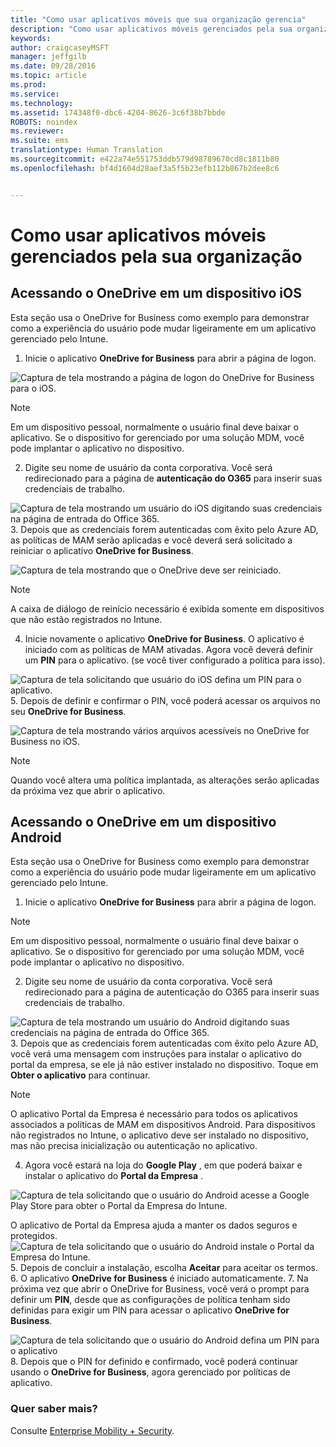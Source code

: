 ```yaml
---
title: "Como usar aplicativos móveis que sua organização gerencia"
description: "Como usar aplicativos móveis gerenciados pela sua organização"
keywords: 
author: craigcaseyMSFT
manager: jeffgilb
ms.date: 09/28/2016
ms.topic: article
ms.prod: 
ms.service: 
ms.technology: 
ms.assetid: 174348f0-dbc6-4204-8626-3c6f38b7bbde
ROBOTS: noindex
ms.reviewer: 
ms.suite: ems
translationtype: Human Translation
ms.sourcegitcommit: e422a74e551753ddb579d98789670cd8c1811b80
ms.openlocfilehash: bf4d1604d28aef3a5f5b23efb112b867b2dee8c6


---
```


# Como usar aplicativos móveis gerenciados pela sua organização

## Acessando o OneDrive em um dispositivo iOS

Esta seção usa o OneDrive for Business como exemplo para demonstrar como a experiência do usuário pode mudar ligeiramente em um aplicativo gerenciado pelo Intune.

1.  Inicie o aplicativo **OneDrive for Business** para abrir a página de logon.

  ![Captura de tela mostrando a página de logon do OneDrive for Business para o iOS.](./media/ft-useMngdApps-1-launchOnedrive.png)
> [!NOTE]
> Em um dispositivo pessoal, normalmente o usuário final deve baixar o aplicativo. Se o dispositivo for gerenciado por uma solução MDM, você pode implantar o aplicativo no dispositivo.

2.  Digite seu nome de usuário da conta corporativa. Você será redirecionado para a página de **autenticação do O365** para inserir suas credenciais de trabalho.

  ![Captura de tela mostrando um usuário do iOS digitando suas credenciais na página de entrada do Office 365.](./media/ft-useMngdApps-2-enterName.png)
3.  Depois que as credenciais forem autenticadas com êxito pelo Azure AD, as políticas de MAM serão aplicadas e você deverá será solicitado a reiniciar o aplicativo **OneDrive for Business**.

  ![Captura de tela mostrando que o OneDrive deve ser reiniciado.](./media/ft-useMngdApps-3-restart.png)
> [!NOTE]
> A caixa de diálogo de reinício necessário é exibida somente em dispositivos que não estão registrados no Intune.

4.  Inicie novamente o aplicativo **OneDrive for Business**. O aplicativo é iniciado com as políticas de MAM ativadas. Agora você deverá definir um **PIN** para o aplicativo. (se você tiver configurado a política para isso).

  ![Captura de tela solicitando que usuário do iOS defina um PIN para o aplicativo.](./media/ft-useMngdApps-4-enterPIN.png)
5.  Depois de definir e confirmar o PIN, você poderá acessar os arquivos no seu **OneDrive for Business**.

  ![Captura de tela mostrando vários arquivos acessíveis no OneDrive for Business no iOS.](./media/ft-useMngdApps-5-accessFiles.png)
> [!NOTE]
> Quando você altera uma política implantada, as alterações serão aplicadas da próxima vez que abrir o aplicativo.

## Acessando o OneDrive em um dispositivo Android
Esta seção usa o OneDrive for Business como exemplo para demonstrar como a experiência do usuário pode mudar ligeiramente em um aplicativo gerenciado pelo Intune.
1.  Inicie o aplicativo **OneDrive for Business** para abrir a página de logon.
> [!NOTE]
> Em um dispositivo pessoal, normalmente o usuário final deve baixar o aplicativo. Se o dispositivo for gerenciado por uma solução MDM, você pode implantar o aplicativo no dispositivo.

2.  Digite seu nome de usuário da conta corporativa. Você será redirecionado para a página de autenticação do O365 para inserir suas credenciais de trabalho.

  ![Captura de tela mostrando um usuário do Android digitando suas credenciais na página de entrada do Office 365.](./media/ft-useMngdApps-6-enterCreds.png)
3.  Depois que as credenciais forem autenticadas com êxito pelo Azure AD, você verá uma mensagem com instruções para instalar o aplicativo do portal da empresa, se ele já não estiver instalado no dispositivo. Toque em **Obter o aplicativo** para continuar.
> [!NOTE]
> O aplicativo Portal da Empresa é necessário para todos os aplicativos associados a políticas de MAM em dispositivos Android. Para dispositivos não registrados no Intune, o aplicativo deve ser instalado no dispositivo, mas não precisa inicialização ou autenticação no aplicativo.

4.  Agora você estará na loja do **Google Play** , em que poderá baixar e instalar o aplicativo do **Portal da Empresa** .

  ![Captura de tela solicitando que o usuário do Android acesse a Google Play Store para obter o Portal da Empresa do Intune.](./media/ft-useMngdApps-7-installPortal.png)

 O aplicativo de Portal da Empresa ajuda a manter os dados seguros e protegidos.
![Captura de tela solicitando que o usuário do Android instale o Portal da Empresa do Intune.](./media/ft-useMngdApps-8-intunePortal.png)
5.  Depois de concluir a instalação, escolha **Aceitar** para aceitar os termos.
6.  O aplicativo **OneDrive for Business** é iniciado automaticamente.
7.  Na próxima vez que abrir o OneDrive for Business, você verá o prompt para definir um **PIN**, desde que as configurações de política tenham sido definidas para exigir um PIN para acessar o aplicativo **OneDrive for Business**.

  ![Captura de tela solicitando que o usuário do Android defina um PIN para o aplicativo](./media/ft-useMngdApps-9-setNewPIN.png)
8.  Depois que o PIN for definido e confirmado, você poderá continuar usando o **OneDrive for Business**, agora gerenciado por políticas de aplicativo.

### Quer saber mais?
Consulte [Enterprise Mobility + Security](https://www.microsoft.com/en-us/server-cloud/enterprise-mobility/overview.aspx).



<!--HONumber=Oct16_HO2-->


